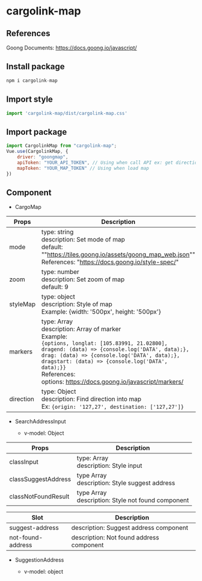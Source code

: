 # cargolink-map

## References
Goong Documents: https://docs.goong.io/javascript/

## Install package
```javascript
npm i cargolink-map
```

## Import style
```javascript
import 'cargolink-map/dist/cargolink-map.css'
```

## Import package

```javascript
import CargolinkMap from "cargolink-map";
Vue.use(CargolinkMap, {
    driver: "goongmap",
    apiToken: "YOUR_API_TOKEN", // Using when call API ex: get direction...
    mapToken: "YOUR_MAP_TOKEN" // Using when load map
})
```

## Component
* CargoMap

| Props | Description |
| --- | ----------- |
| mode | type: string <br/> description: Set mode of map <br/> default: ""https://tiles.goong.io/assets/goong_map_web.json"" <br/> References: "https://docs.goong.io/style-spec/" |
| zoom | type: number <br/> description: Set zoom of map <br/> default: 9 |
| styleMap | type: object <br/> description: Style of map <br/> Example: {width: '500px', height: '500px'} |
| markers | type: Array <br/> description: Array of marker <br/> Example: <br/>```{options, longlat: [105.83991, 21.02800], dragend: (data) => {console.log('DATA', data);}, drag: (data) => {console.log('DATA', data);}, dragstart: (data) => {console.log('DATA', data);}} ``` <br/> References: <br/> options: https://docs.goong.io/javascript/markers/ |
| direction | type: Object <br/> description: Find direction into map <br/> Ex: ``` {origin: '127,27', destination: ['127,27']} ```|
* SearchAddressInput

  * v-model: Object 

| Props | Description |
| --- | ----------- |
| classInput | type: Array <br/> description: Style input |
| classSuggestAddress | type Array<br> description: Style suggest address |
| classNotFoundResult | type Array<br> description: Style not found component |

| Slot | Description |
| --- | ----------- |
| suggest-address | description: Suggest address component |
| not-found-address | description: Not found address component |

* SuggestionAddress

  * v-model: object